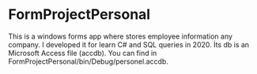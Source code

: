 # FormProjectPersonal
 This is a windows forms app where stores employee information any company.
 I developed it for learn C# and SQL queries in 2020.
 İts db is an Microsoft Access file (accdb). You can find in FormProjectPersonal/bin/Debug/personel.accdb.
